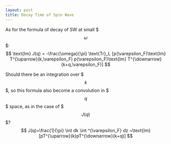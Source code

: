 ```yaml
---
layout: post 
title: Decay Time of Spin Wave
---
```

As for the formula of decay of SW at small $$$\omega$$$: 
$$
\text{Im} J(q) = -\frac{\omega}{\pi} \text{Tr}_L [p(\varepsilon_F)\text{Im} T^{\uparrow}(k,\varepsilon_F) p(\varepsilon_F)\text{Im} T^{\downarrow}(k+q,\varepsilon_F)]
$$

Should there be an integration over $$$k$$$, so this formula also become a convolution in $$$q$$$ space, as in the case of $$$J(q)$$$?
$$
J(q)=\frac{1}{\pi} \int dk \int ^{\varepsilon_F} dz ~\text{Im}[pT^{\uparrow}(k)pT^{\downarrow}(k+q)]
$$
